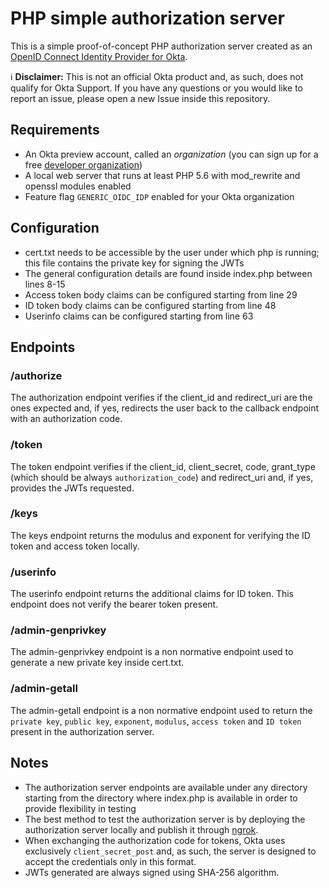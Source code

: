 # PHP simple authorization server
This is a simple proof-of-concept PHP authorization server created as an [OpenID Connect Identity Provider for Okta](https://developer.okta.com/docs/guides/add-an-external-idp/openidconnect/configure-idp-in-okta/).

:information_source: **Disclaimer:** This is not an official Okta product and, as such, does not qualify for Okta Support. If you have any questions or you would like to report an issue, please open a new Issue inside this repository.

## Requirements
* An Okta preview account, called an _organization_ (you can sign up for a free [developer organization](https://developer.okta.com/signup/))
* A local web server that runs at least PHP 5.6 with mod_rewrite and openssl modules enabled
* Feature flag `GENERIC_OIDC_IDP` enabled for your Okta organization

## Configuration
* cert.txt needs to be accessible by the user under which php is running; this file contains the private key for signing the JWTs
* The general configuration details are found inside index.php between lines 8-15
* Access token body claims can be configured starting from line 29
* ID token body claims can be configured starting from line 48
* Userinfo claims can be configured starting from line 63

## Endpoints
### /authorize
The authorization endpoint verifies if the client_id and redirect_uri are the ones expected and, if yes, redirects the user back to the callback endpoint with an authorization code.

### /token
The token endpoint verifies if the client_id, client_secret, code, grant_type (which should be always `authorization_code`) and redirect_uri and, if yes, provides the JWTs requested.

### /keys
The keys endpoint returns the modulus and exponent for verifying the ID token and access token locally.

### /userinfo
The userinfo endpoint returns the additional claims for ID token. This endpoint does not verify the bearer token present.

### /admin-genprivkey
The admin-genprivkey endpoint is a non normative endpoint used to generate a new private key inside cert.txt.

### /admin-getall
The admin-getall endpoint is a non normative endpoint used to return the `private key`, `public key`, `exponent`, `modulus`, `access token` and `ID token` present in the authorization server.

## Notes
* The authorization server endpoints are available under any directory starting from the directory where index.php is available in order to provide flexibility in testing
* The best method to test the authorization server is by deploying the authorization server locally and publish it through [ngrok](https://ngrok.com/).
* When exchanging the authorization code for tokens, Okta uses exclusively `client_secret_post` and, as such, the server is designed to accept the credentials only in this format.
* JWTs generated are always signed using SHA-256 algorithm.